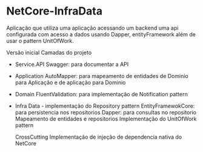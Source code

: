 # NetCore-InfraData
Aplicação que utiliza uma aplicação acessando um backend uma api configurada com acesso a dados usando Dapper, entityFramework além de usar o pattern UnitOfWork.

Versão inicial
Camadas do projeto
- Service.API
   Swagger: para documentar a API
   
- Application
   AutoMapper: para mapeamento de entidades de Dominio para Aplicação e de aplicação para Dominio

- Domain
   FluentValidation: para implementação de Notification pattern 

- Infra
  Data - implementação do Repository pattern 
   EntityFramewokCore: para persistencia nos repositorios
   Dapper: para consultas no repositorio
   Mapeamento de entidades e repositorios
   Implementação do UnitOfWork pattern

  CrossCutting
   Implementação de injeção de dependencia nativa do NetCore
